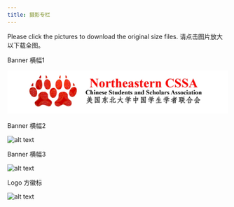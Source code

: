 ```yaml
---
title: 摄影专栏
---
```

Please click the pictures to download the original size files.
请点击图片放大以下载全图。

Banner 横幅1

![alt text](../about-us/banner1.png)

Banner 横幅2

![alt text](banner2.jpg)

Banner 横幅3

![alt text](banner3.jpg)

Logo 方徽标

![alt text](logo1.jpg)
